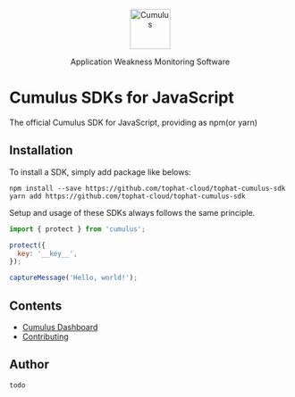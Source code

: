 <p align="center">
  <p align="center">
    <a href="https://cumulus.tophat.cloud" target="_blank">
      <img src="https://jinui.s3.ap-northeast-2.amazonaws.com/tophat/logo.png" alt="Cumulus" height="72">
    </a>
  </p>
  <p align="center">
    Application Weakness Monitoring Software
  </p>
</p>

# Cumulus SDKs for JavaScript

The official Cumulus SDK for JavaScript, providing as npm(or yarn)

## Installation

To install a SDK, simply add package like belows:

```
npm install --save https://github.com/tophat-cloud/tophat-cumulus-sdk
yarn add https://github.com/tophat-cloud/tophat-cumulus-sdk
```

Setup and usage of these SDKs always follows the same principle.

```javascript
import { protect } from 'cumulus';

protect({
  key: '__key__',
});

captureMessage('Hello, world!');
```

## Contents
- [Cumulus Dashboard](https://cumulus.tophat.cloud/)
- [Contributing](https://github.com/tophat-cloud/tophat-cumulus-sdk/blob/main/CONTRIBUTING.md)

## Author
```
todo
```
